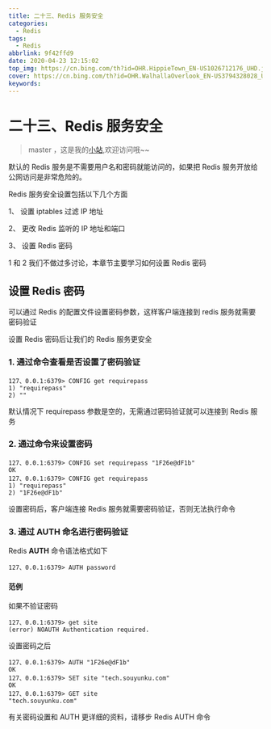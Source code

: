 ```yaml
---
title: 二十三、Redis 服务安全
categories:
  - Redis
tags:
  - Redis
abbrlink: 9f42ffd9
date: 2020-04-23 12:15:02
top_img: https://cn.bing.com/th?id=OHR.HippieTown_EN-US1026712176_UHD.jpg
cover: https://cn.bing.com/th?id=OHR.WalhallaOverlook_EN-US3794328028_UHD.jpg
keywords:  
---
```

# 二十三、Redis 服务安全
> master ，这是我的[小站](https://www.tryrun.top),欢迎访问哦~~

默认的 Redis 服务是不需要用户名和密码就能访问的，如果把 Redis 服务开放给公网访问是非常危险的。

Redis 服务安全设置包括以下几个方面

1、 设置 iptables 过滤 IP 地址

2、 更改 Redis 监听的 IP 地址和端口

3、 设置 Redis 密码

1 和 2 我们不做过多讨论，本章节主要学习如何设置 Redis 密码

## 设置 Redis 密码

可以通过 Redis 的配置文件设置密码参数，这样客户端连接到 redis 服务就需要密码验证

设置 Redis 密码后让我们的 Redis 服务更安全

### 1. 通过命令查看是否设置了密码验证

```
127、0.0.1:6379> CONFIG get requirepass
1) "requirepass"
2) ""
```

默认情况下 requirepass 参数是空的，无需通过密码验证就可以连接到 Redis 服务

### 2. 通过命令来设置密码

```
127、0.0.1:6379> CONFIG set requirepass "1F26e@dF1b"
OK
127、0.0.1:6379> CONFIG get requirepass
1) "requirepass"
2) "1F26e@dF1b"
```

设置密码后，客户端连接 Redis 服务就需要密码验证，否则无法执行命令

### 3. 通过 AUTH 命名进行密码验证

Redis **AUTH** 命令语法格式如下

```
127、0.0.1:6379> AUTH password
```

#### 范例

如果不验证密码

```
127、0.0.1:6379> get site
(error) NOAUTH Authentication required.
```

设置密码之后

```
127、0.0.1:6379> AUTH "1F26e@dF1b"
OK
127、0.0.1:6379> SET site "tech.souyunku.com"
OK
127、0.0.1:6379> GET site
"tech.souyunku.com"
```

有关密码设置和 AUTH 更详细的资料，请移步 Redis AUTH 命令